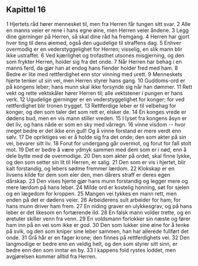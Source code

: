 ## Kapittel 16

1 Hjertets råd hører mennesket til, men fra Herren får tungen sitt svar. 
2 Alle en manns veier er rene i hans egne øine, men Herren veier åndene. 
3 Legg dine gjerninger på Herren, så skal dine råd ha fremgang. 
4 Herren har gjort hver ting til dens øiemed, også den ugudelige til straffens dag. 
5 Enhver overmodig er en vederstyggelighet for Herren; visselig, en slik mann blir ikke ustraffet. 
6 Ved kjærlighet og trofasthet utsones misgjerning, og den som frykter Herren, holder sig fra det onde. 
7 Når Herren har behag i en manns ferd, da gjør han at endog hans fiender holder fred med ham. 
8 Bedre er lite med rettferdighet enn stor vinning med urett. 
9 Menneskets hjerte tenker ut sin vei, men Herren styrer hans gang. 
10 Guddoms-ord er på kongens leber; hans munn skal ikke forsynde sig når han dømmer. 
11 Rett vekt og rette vektskåler hører Herren til; alle vektstener i pungen er hans verk. 
12 Ugudelige gjerninger er en vederstyggelighet for konger; for ved rettferdighet blir tronen trygget. 
13 Rettferdige leber er til velbehag for konger, og den som taler det som rett er, elsker de. 
14 En konges vrede er dødens bud, men en vis mann stiller vreden. 
15 I lyset fra kongens åsyn er det liv, og hans nåde er som en sky med vårregn. 
16 vinne visdom -- hvor meget bedre er det ikke enn gull! Og å vinne forstand er mere verdt enn sølv. 
17 De opriktiges vei er å holde sig fra det onde; den som akter på sin vei, bevarer sitt liv. 
18 Forut for undergang går overmot, og forut for fall stolt mot. 
19 Det er bedre å være ydmyk sammen med dem som er i nød, enn å dele bytte med de overmodige. 
20 Den som akter på ordet, skal finne lykke, og den som setter sin lit til Herren, er salig. 
21 Den som er vis i hjertet, blir kalt forstandig, og lebers sødme fremmer lærdom. 
22 Klokskap er en livsens kilde for dem som eier den, men dårers straff er deres egen dårskap. 
23 Den vises hjerte gjør hans munn forstandig og legger mere og mere lærdom på hans leber. 
24 Milde ord er kostelig honning, søt for sjelen og en lægedom for kroppen. 
25 Mangen vei tykkes en mann rett, men enden på det er dødens veier. 
26 Arbeiderens sult arbeider for ham; for hans munn driver ham frem. 
27 En niding graver en ulykkesgrav, og på hans leber er det likesom en fortærende ild. 
28 En falsk mann volder trette, og en øretuter skiller venn fra venn. 
29 En voldsmann forlokker sin næste og fører ham inn på en vei som ikke er god. 
30 Den som lukker sine øine for å tenke på svik, og den som kniper sine leber sammen, han har allerede fullført det onde. 
31 Grå hår er en fager krone; den finnes på rettferdighets vei. 
32 Den langmodige er bedre enn en veldig helt, og den som styrer sitt sinn, er bedre enn den som inntar en by. 
33 I kappens fold rystes loddet, men avgjørelsen kommer alltid fra Herren.